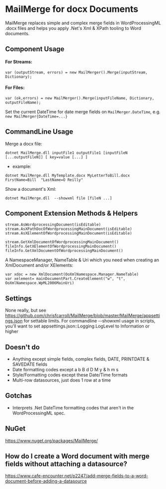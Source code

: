 MailMerge for docx Documents
============================

MailMerge replaces simple and complex merge fields in WordProcessingML .docx files
and helps you apply .Net's Xml & XPath tooling to Word documents.

Component Usage
---------------
#### For Streams:
```
var (outputStream, errors) = new MailMerger().Merge(inputStream, Dictionary);
```
#### For Files:
```
var (ok,errors) = new MailMerger().Merge(inputFileName, Dictionary, outputFileName);
```
Set the current DateTime for date merge fields on `MailMerger.DateTime`, e.g. `new MailMerger{DateTime=...}`

CommandLine Usage
-----------------
Merge a docx file:
```shell
dotnet MailMerge.dll inputFile1 outputFile1 [inputFileN [...outputFileN]] [ key=value [...] ]
```
- example:
```shell
dotnet MailMerge.dll MyTemplate.docx MyLetterToBill.docx  FirstName=Bill  "LastName=O Reilly"
```
Show a document's Xml:
```shell
dotnet MailMerge.dll  --showxml file [fileN ...]
```

Component Extension Methods & Helpers
---------------------------

```
stream.AsWordprocessingDocument(isEditable)
stream.AsXPathDocOfWordprocessingMainDocument(isEditable)
stream.AsXElementOfWordprocessingMainDocument(isEditable)

stream.GetXmlDocumentOfWordprocessingMainDocument()
fileInfo.GetXElementOfWordprocessingMainDocument()
fileInfo.GetXmlDocumentOfWordprocessingMainDocument()
```
A NamespaceManager, NameTable & Uri which you need when creating an XmlDocument
and/or XElements:
```
var xdoc = new XmlDocument(OoXmlNamespace.Manager.NameTable)
var xelement= mainDocumentPart.CreateElement("w", "t", OoXmlNamespace.WpML2006MainUri)
```

Settings
--------
None really, but see https://github.com/chrisfcarroll/MailMerge/blob/master/MailMerge/appsettings.json for settable limits.
For commandline --showxml usage in scripts, you'll want to set appsettings.json::Logging.LogLevel to Information or higher

Doesn't do
----------
- Anything except simple fields, complex fields, DATE, PRINTDATE & SAVEDATE fields
- Date formatting codes except a b B d D M y & h m s
- Style/Formatting codes except these Date/Time formats
- Multi-row datasources, just does 1 row at a time

Gotchas
-------
- Interprets .Net DateTime formatting codes that aren't in the WordProcessingML spec.

NuGet
-----
https://www.nuget.org/packages/MailMerge/


How do I create a Word document with merge fields without attaching a datasource?
--------------------------------------------------------

https://www.cafe-encounter.net/p2247/add-merge-fields-to-a-word-document-before-adding-a-datasource
